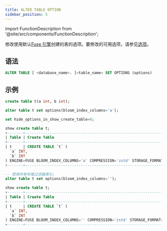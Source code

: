```yaml
---
title: ALTER TABLE OPTION
sidebar_position: 5
---
```

import FunctionDescription from '@site/src/components/FunctionDescription';

<FunctionDescription description="引入版本：v1.2.25"/>

修改使用默认[Fuse 引擎](../../../00-sql-reference/30-table-engines/00-fuse.md)创建的表的选项。要修改的可用选项，请参见[选项](../../../00-sql-reference/30-table-engines/00-fuse.md#options)。

## 语法

```sql
ALTER TABLE [ <database_name>. ]<table_name> SET OPTIONS (options)
```

## 示例

```sql
create table t(a int, b int);

alter table t set options(bloom_index_columns='a');

set hide_options_in_show_create_table=0;

show create table t;
+-------+-------------------------------------------------------------------------+
| Table | Create Table                                                            |
+-------+-------------------------------------------------------------------------+
| t     | CREATE TABLE `t` (
  `a` INT,
  `b` INT
) ENGINE=FUSE BLOOM_INDEX_COLUMNS='a' COMPRESSION='zstd' STORAGE_FORMAT='parquet' |
+-------+-------------------------------------------------------------------------+

-- 禁用所有布隆过滤器索引。
alter table t set options(bloom_index_columns='');

show create table t;
+-------+-------------------------------------------------------------------------+
| Table | Create Table                                                            |
+-------+-------------------------------------------------------------------------+
| t     | CREATE TABLE `t` (
  `a` INT,
  `b` INT
) ENGINE=FUSE BLOOM_INDEX_COLUMNS='' COMPRESSION='zstd' STORAGE_FORMAT='parquet'  |
+-------+-------------------------------------------------------------------------+
```